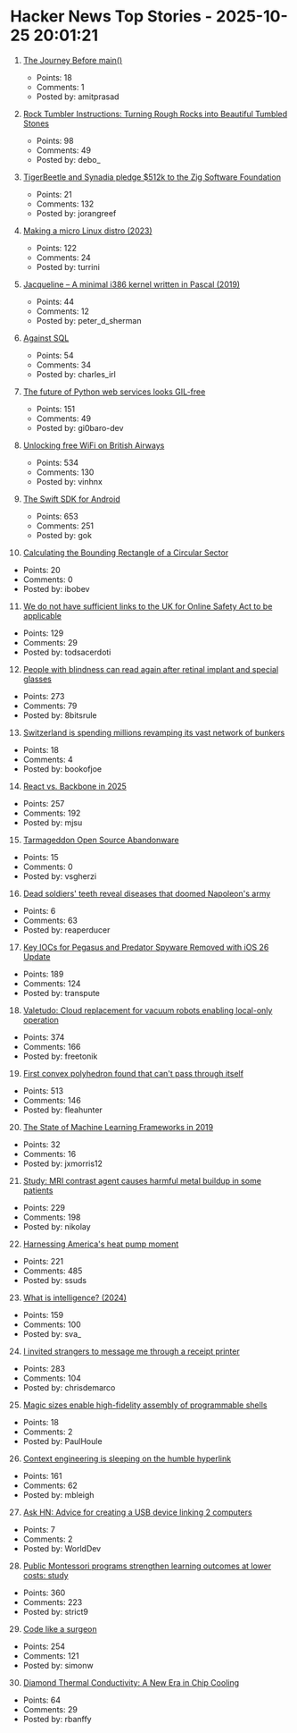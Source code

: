 # Hacker News Top Stories - 2025-10-25 20:01:21

1. [The Journey Before main()](https://amit.prasad.me/blog/before-main)
   - Points: 18
   - Comments: 1
   - Posted by: amitprasad

2. [Rock Tumbler Instructions: Turning Rough Rocks into Beautiful Tumbled Stones](https://rocktumbler.com/tips/rock-tumbler-instructions/)
   - Points: 98
   - Comments: 49
   - Posted by: debo_

3. [TigerBeetle and Synadia pledge $512k to the Zig Software Foundation](https://tigerbeetle.com/blog/2025-10-25-synadia-and-tigerbeetle-pledge-512k-to-the-zig-software-foundation/#blog-post)
   - Points: 21
   - Comments: 132
   - Posted by: jorangreef

4. [Making a micro Linux distro (2023)](https://popovicu.com/posts/making-a-micro-linux-distro/)
   - Points: 122
   - Comments: 24
   - Posted by: turrini

5. [Jacqueline – A minimal i386 kernel written in Pascal (2019)](https://github.com/danirod/jacqueline)
   - Points: 44
   - Comments: 12
   - Posted by: peter_d_sherman

6. [Against SQL](https://www.scattered-thoughts.net/writing/against-sql/)
   - Points: 54
   - Comments: 34
   - Posted by: charles_irl

7. [The future of Python web services looks GIL-free](https://blog.baro.dev/p/the-future-of-python-web-services-looks-gil-free)
   - Points: 151
   - Comments: 49
   - Posted by: gi0baro-dev

8. [Unlocking free WiFi on British Airways](https://www.saxrag.com/tech/reversing/2025/06/01/BAWiFi.html)
   - Points: 534
   - Comments: 130
   - Posted by: vinhnx

9. [The Swift SDK for Android](https://www.swift.org/blog/nightly-swift-sdk-for-android/)
   - Points: 653
   - Comments: 251
   - Posted by: gok

10. [Calculating the Bounding Rectangle of a Circular Sector](https://asawicki.info/news_1791_calculating_the_bounding_rectangle_of_a_circular_sector)
   - Points: 20
   - Comments: 0
   - Posted by: ibobev

11. [We do not have sufficient links to the UK for Online Safety Act to be applicable](https://libera.chat/news/advised)
   - Points: 129
   - Comments: 29
   - Posted by: todsacerdoti

12. [People with blindness can read again after retinal implant and special glasses](https://www.nbcnews.com/health/health-news/tiny-eye-implant-special-glasses-legally-blind-patients-can-read-rcna238488)
   - Points: 273
   - Comments: 79
   - Posted by: 8bitsrule

13. [Switzerland is spending millions revamping its vast network of bunkers](https://www.washingtonpost.com/world/2025/10/25/switzerland-nuclear-bunkers-overhaul/)
   - Points: 18
   - Comments: 4
   - Posted by: bookofjoe

14. [React vs. Backbone in 2025](https://backbonenotbad.hyperclay.com/)
   - Points: 257
   - Comments: 192
   - Posted by: mjsu

15. [Tarmageddon Open Source Abandonware](https://edera.dev/stories/tarmageddon)
   - Points: 15
   - Comments: 0
   - Posted by: vsgherzi

16. [Dead soldiers' teeth reveal diseases that doomed Napoleon's army](https://www.washingtonpost.com/science/2025/10/24/napoleons-army-diseases-ancient-dna-teeth/)
   - Points: 6
   - Comments: 63
   - Posted by: reaperducer

17. [Key IOCs for Pegasus and Predator Spyware Removed with iOS 26 Update](https://iverify.io/blog/key-iocs-for-pegasus-and-predator-spyware-cleaned-with-ios-26-update)
   - Points: 189
   - Comments: 124
   - Posted by: transpute

18. [Valetudo: Cloud replacement for vacuum robots enabling local-only operation](https://valetudo.cloud/)
   - Points: 374
   - Comments: 166
   - Posted by: freetonik

19. [First convex polyhedron found that can't pass through itself](https://www.quantamagazine.org/first-shape-found-that-cant-pass-through-itself-20251024/)
   - Points: 513
   - Comments: 146
   - Posted by: fleahunter

20. [The State of Machine Learning Frameworks in 2019](https://thegradient.pub/state-of-ml-frameworks-2019-pytorch-dominates-research-tensorflow-dominates-industry/)
   - Points: 32
   - Comments: 16
   - Posted by: jxmorris12

21. [Study: MRI contrast agent causes harmful metal buildup in some patients](https://www.ormanager.com/briefs/study-mri-contrast-agent-causes-harmful-metal-buildup-in-some-patients/)
   - Points: 229
   - Comments: 198
   - Posted by: nikolay

22. [Harnessing America's heat pump moment](https://www.heatpumped.org/p/harnessing-america-s-heat-pump-moment)
   - Points: 221
   - Comments: 485
   - Posted by: ssuds

23. [What is intelligence? (2024)](https://whatisintelligence.antikythera.org/)
   - Points: 159
   - Comments: 100
   - Posted by: sva_

24. [I invited strangers to message me through a receipt printer](https://aschmelyun.com/blog/i-invited-strangers-to-message-me-through-a-receipt-printer/)
   - Points: 283
   - Comments: 104
   - Posted by: chrisdemarco

25. [Magic sizes enable high-fidelity assembly of programmable shells](https://arxiv.org/abs/2411.03720)
   - Points: 18
   - Comments: 2
   - Posted by: PaulHoule

26. [Context engineering is sleeping on the humble hyperlink](https://mbleigh.dev/posts/context-engineering-with-links/)
   - Points: 161
   - Comments: 62
   - Posted by: mbleigh

27. [Ask HN: Advice for creating a USB device linking 2 computers](undefined)
   - Points: 7
   - Comments: 2
   - Posted by: WorldDev

28. [Public Montessori programs strengthen learning outcomes at lower costs: study](https://phys.org/news/2025-10-national-montessori-early-outcomes-sharply.html)
   - Points: 360
   - Comments: 223
   - Posted by: strict9

29. [Code like a surgeon](https://www.geoffreylitt.com/2025/10/24/code-like-a-surgeon)
   - Points: 254
   - Comments: 121
   - Posted by: simonw

30. [Diamond Thermal Conductivity: A New Era in Chip Cooling](https://spectrum.ieee.org/diamond-thermal-conductivity)
   - Points: 64
   - Comments: 29
   - Posted by: rbanffy

